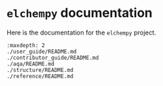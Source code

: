 # `elchempy` documentation

Here is the documentation for the `elchempy` project.

```{toctree}
:maxdepth: 2
./user_guide/README.md
./contributor_guide/README.md
./aqa/README.md
./structure/README.md
./reference/README.md
```
